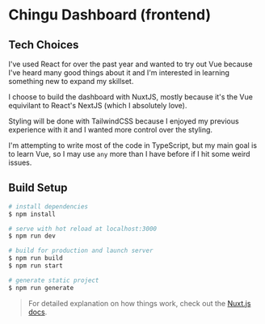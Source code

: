 # Chingu Dashboard (frontend)

## Tech Choices

I've used React for over the past year and wanted to try out Vue because I've heard many good things about it and I'm interested in learning something new to expand my skillset.

I choose to build the dashboard with NuxtJS, mostly because it's the Vue equivilant to React's NextJS (which I absolutely love).

Styling will be done with TailwindCSS because I enjoyed my previous experience with it and I wanted more control over the styling.

I'm attempting to write most of the code in TypeScript, but my main goal is to learn Vue, so I may use `any` more than I have before if I hit some weird issues.

## Build Setup

```bash
# install dependencies
$ npm install

# serve with hot reload at localhost:3000
$ npm run dev

# build for production and launch server
$ npm run build
$ npm run start

# generate static project
$ npm run generate
```

> For detailed explanation on how things work, check out the [Nuxt.js docs](https://nuxtjs.org).
